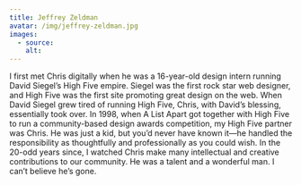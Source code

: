 ```yaml
---
title: Jeffrey Zeldman
avatar: /img/jeffrey-zeldman.jpg
images:
  - source:
    alt:
---
```


I first met Chris digitally when he was a 16-year-old design intern running David Siegel’s High Five empire. Siegel was the first rock star web designer, and High Five was the first site promoting great design on the web. When David Siegel grew tired of running High Five, Chris, with David’s blessing, essentially took over. In 1998, when A List Apart got together with High Five to run a community-based design awards competition, my High Five partner was Chris. He was just a kid, but you’d never have known it—he handled the responsibility as thoughtfully and professionally as you could wish. In the 20-odd years since, I watched Chris make many intellectual and creative contributions to our community. He was a talent and a wonderful man. I can’t believe he’s gone.
